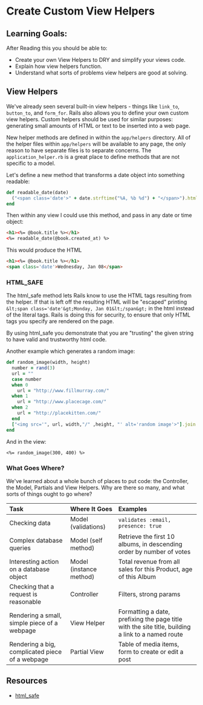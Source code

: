 # Create Custom View Helpers

## Learning Goals:
After Reading this you should be able to:
- Create your own View Helpers to DRY and simplify your views code.
- Explain how view helpers function.
- Understand what sorts of problems view helpers are good at solving.

## View Helpers
We've already seen several built-in view helpers - things like `link_to`, `button_to`, and `form_for`. Rails also allows you to define your own custom view helpers. Custom helpers should be used for similar purposes: generating small amounts of HTML or text to be inserted into a web page.

New helper methods are defined in within the `app/helpers` directory. All of the helper files within `app/helpers` will be available to any page, the only reason to have separate files is to separate concerns. The `application_helper.rb` is a great place to define methods that are not specific to a model.

Let's define a new method that transforms a date object into something readable:
```ruby
def readable_date(date)
  ("<span class='date'>" + date.strftime("%A, %b %d") + "</span>").html_safe
end
```
Then within any view I could use this method, and pass in any date or time object:
```html
<h1><%= @book.title %></h1>
<%= readable_date(@book.created_at) %>
```
This would produce the HTML
```html
<h1><%= @book.title %></h1>
<span class='date'>Wednesday, Jan 08</span>
```

### HTML_SAFE
The html_safe method lets Rails know to use the HTML tags resulting from the helper.  If that is left off the resulting HTML will be "escaped" printing `&lt;span class='date'&gt;Monday, Jan 01&lt;/span&gt;` in the html instead of the literal tags.  Rails is doing this for security, to ensure that only HTML tags you specify are rendered on the page.  

By using html_safe you demonstrate that you are "trusting" the given string to have valid and trustworthy html code.

Another example which generates a random image:

```ruby
def random_image(width, height)
  number = rand(3)
  url = ""
  case number
  when 0
    url = "http://www.fillmurray.com/"
  when 1
    url = "http://www.placecage.com/"
  when 2
    url = "http://placekitten.com/"
  end
  ["<img src='", url, width,"/" ,height, "' alt='random image'>"].join.html_safe
end
```
And in the view:
```erb
<%= random_image(300, 400) %>
```

### What Goes Where?
We've learned about a whole bunch of places to put code: the Controller, the Model, Partials and View Helpers. Why are there so many, and what sorts of things ought to go where?

| Task                                            | Where It Goes           | Examples |
|:------------------------------------------------|:------------------------|:---------|
| Checking data                                   | Model (validations)     | `validates :email, presence: true` |
| Complex database queries                        | Model (self method)     | Retrieve the first 10 albums, in descending order by number of votes |
| Interesting action on a database object         | Model (instance method) | Total revenue from all sales for this Product, age of this Album |
| Checking that a request is reasonable           | Controller              | Filters, strong params |
| Rendering a small, simple piece of a webpage    | View Helper             | Formatting a date, prefixing the page title with the site title, building a link to a named route |
| Rendering a big, complicated piece of a webpage | Partial View            | Table of media items, form to create or edit a post |

## Resources
-  [html_safe](http://apidock.com/rails/v4.2.1/String/html_safe)

